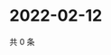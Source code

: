 # 2022-02-12

共 0 条

<!-- BEGIN WEIBO -->
<!-- 最后更新时间 Sat Feb 12 2022 20:13:11 GMT+0800 (China Standard Time) -->

<!-- END WEIBO -->
